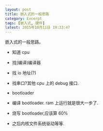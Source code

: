 ```yaml
---
layout: post
title: 嵌入式的一般思路
category: Excerpt
tags: [嵌入式, 硬件]
latest: 2015年10月11日 19:33:47
---
```


嵌入式的一般思路。 

- 知道 cpu

- 找(编译)编译器 

- 找 io 地址(?) 

- 找串口?其他 cpu 上的 debug 接口. 

- bootloader 

- 编译 bootloader. ram 上运行就是很大一步了. 

- 烧写 bootloader,应该算 60%

- 之后内核文件系统驱动等等. 
